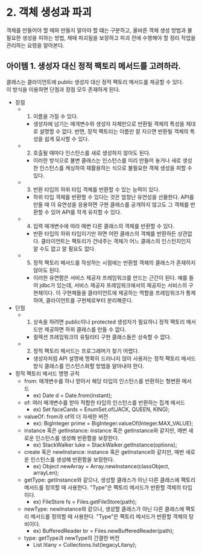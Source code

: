 # 2. 객체 생성과 파괴

객체를 만들어야 할 때와 만들지 말아야 할 떄는 구분하고, 올바른 객체 생성 방법과 불필요한 생성을 피하는 방법, 제때 파괴됨을 보장하고 파괴 전에 수행해야 할 정리 작업을 관리하는 요령을 알아본다.  

## 아이템 1. 생성자 대신 정적 팩토리 메서드를 고려하라.

클래스는 클라이언트에 public 생성자 대신 정적 팩토리 메서드를 제공할 수 있다.  
이 방식을 이용하면 단점과 장점 모두 존재하게 된다.

 - 장점
    - 1. 이름을 가질 수 있다.
        -  생성자에 넘기는 매개변수와 생성자 자체만으로 반환될 객체의 특성을 제대로 설명할 수 없다. 반면, 정적 팩토리는 이름만 잘 지으면 반환될 객체의 특성을 쉽게 묘사할 수 있다.
    - 2. 호출될 때마다 인스턴스를 새로 생성하지 않아도 된다.
        - 이러한 방식으로 불변 클래스는 인스턴스를 미리 만들어 놓거나 새로 생성한 인스턴스를 캐싱하여 재활용하는 식으로 불필요한 객체 생성을 피할 수 있다.
    - 3. 반환 타입의 하위 타입 객체를 반환할 수 있는 능력이 있다.
        - 하위 타입 객체를 반환할 수 있다는 것은 엄청난 유연성을 선물한다. API를 만들 때 이 유연성을 응용하면 구현 클래스를 공개하지 않고도 그 객체를 반환할 수 있어 API를 작게 유지할 수 있다.
    - 4. 입력 매개변수에 따라 매번 다른 클래스의 객체를 반환할 수 있다.
        - 반환 타입의 하위 타입이기만 하면 어떤 클래스의 객체를 반환하든 상관없다. 클라이언트는 팩토리가 건네주는 객체가 어느 클래스의 인스턴지인지 알 수도 없고 알 필요도 없다.
    - 5. 정적 팩토리 메서드를 작성하는 시점에는 반환할 객체의 클래스가 존재하지 않아도 된다.
        - 이러한 유연함은 서비스 제공자 프레임워크를 만드는 근간이 된다.  예를 들어 jdbc가 있는데, 서비스 제공자 프레임워크에서의 제공자는 서비스의 구현체이다. 이 구현체들을 클라이언트에 제공하는 역할을 프레임워크가 통제하여, 클라이언트를 구현체로부터 분리해준다.
 - 단점
    - 1. 상속을 하려면 public이나 protected 생성자가 필요하니 정적 팩토리 메서드만 제공하면 하위 클래스를 만들 수 없다.
        - 컬렉션 프레임워크의 유틸리티 구현 클래스들은 상속할 수 없다.
    - 2. 정적 팩토리 메서드는 프로그래머가 찾기 어렵다.
        - 생성자처럼 API 설명에 명확히 드러나지 않아 사용자는 정적 팩토리 메서드 방식 클래스를 인스턴스화할 방법을 알아내야 한다.
 - 정적 팩토리 메서드 명명 규칙
    - from: 매개변수를 하나 받아서 해당 타입의 인스턴스를 반환하는 형변환 메서드
        - ex) Date d = Date.from(instant);
    - of: 여러 매개변수를 받아 적합한 타입의 인스턴스를 반환하는 집계 메서드
        - ex) Set<Rank> faceCards = EnumSet.of(JACK, QUEEN, KING);
    - valueOf: from과 of의 더 자세한 버전
        - ex): BigInteger prime = BigInteger.valueOf(Integer.MAX_VALUE);
    - instance 혹은 getInstance: instance 혹은 getInstance와 같지만, 매번 새로운 인스턴스를 생성해 반환함을 보장한다.
        - ex) StackWalker luke = StackWalker.getInstance(options);
    - create 혹은 newInstance: instance 혹은 getInstance와 같지만, 매번 새로운 인스턴스를 생성해 반환함을 보장한다.
        - ex) Object newArray = Array.newInstance(classObject, arrayLen);
    - getType: getInstance와 같으나, 생성할 클래스가 아닌 다른 클래스에 팩토리 메서드를 정의할 때 사용한다. "Type"은 팩토리 메서드가 반환할 객체의 타입이다.
        - ex) FileStore fs = Files.getFileStore(path);
    - newType: newInstance와 같으나, 생성할 클래스가 아닌 다른 클래스에 팩토리 메서드를 정의할 때 사용한다. "Type"은 팩토리 메서드가 반환할 객체의 탕비이다.
        - ex) BufferedReader br = Files.newBufferedReader(path);
    - type: getType과 newType의 간결한 버전
        - List<Complaint> litany = Collections.list(legacyLitany);


